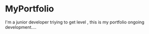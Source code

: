 # MyPortfolio
I'm a junior developer triying to get level ,
this is my portfolio ongoing development....
